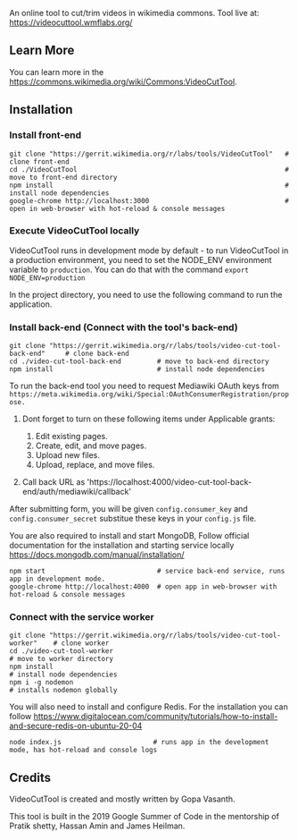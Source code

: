 An online tool to cut/trim videos in wikimedia commons.
Tool live at: https://videocuttool.wmflabs.org/

## Learn More

You can learn more in the https://commons.wikimedia.org/wiki/Commons:VideoCutTool.

## Installation

### Install front-end
```
git clone "https://gerrit.wikimedia.org/r/labs/tools/VideoCutTool"   # clone front-end
cd ./VideoCutTool                                                    # move to front-end directory
npm install                                                          # install node dependencies
google-chrome http://localhost:3000                                  # open in web-browser with hot-reload & console messages
```

### Execute VideoCutTool locally

VideoCutTool runs in development mode by default - to run VideoCutTool in a production environment, 
you need to set the NODE_ENV environment variable to `production`. You can do that with the command 
`export NODE_ENV=production`

In the project directory, you need to use the following command to run the application.

### Install back-end (Connect with the tool's back-end)
```
git clone "https://gerrit.wikimedia.org/r/labs/tools/video-cut-tool-back-end"     # clone back-end
cd ./video-cut-tool-back-end         # move to back-end directory
npm install                          # install node dependencies
```

To run the back-end tool you need to request Mediawiki OAuth keys from 
`https://meta.wikimedia.org/wiki/Special:OAuthConsumerRegistration/propose.`

1. Dont forget to turn on these following items under Applicable grants:

	1. Edit existing pages.
	2. Create, edit, and move pages.
	3. Upload new files.
	4. Upload, replace, and move files.

2. Call back URL as 'https://localhost:4000/video-cut-tool-back-end/auth/mediawiki/callback'
	
After submitting form, you will be given `config.consumer_key` and `config.consumer_secret` substitue these keys in your `config.js` file.

You are also required to install and start MongoDB, Follow official documentation for the installation and starting service locally https://docs.mongodb.com/manual/installation/

```
npm start                            # service back-end service, runs app in development mode.
google-chrome http://localhost:4000  # open app in web-browser with hot-reload & console messages
```

### Connect with the service worker

```
git clone "https://gerrit.wikimedia.org/r/labs/tools/video-cut-tool-worker"    # clone worker
cd ./video-cut-tool-worker                                                     # move to worker directory
npm install                                                                    # install node dependencies
npm i -g nodemon                                                               # installs nodemon globally
```

You will also need to install and configure Redis. For the installation you can follow
https://www.digitalocean.com/community/tutorials/how-to-install-and-secure-redis-on-ubuntu-20-04

```
node index.js                       # runs app in the development mode, has hot-reload and console logs
``` 

## Credits

VideoCutTool is created and mostly written by Gopa Vasanth.

This tool is built in the 2019 Google Summer of Code in the mentorship of Pratik shetty, Hassan Amin and James Heilman.
